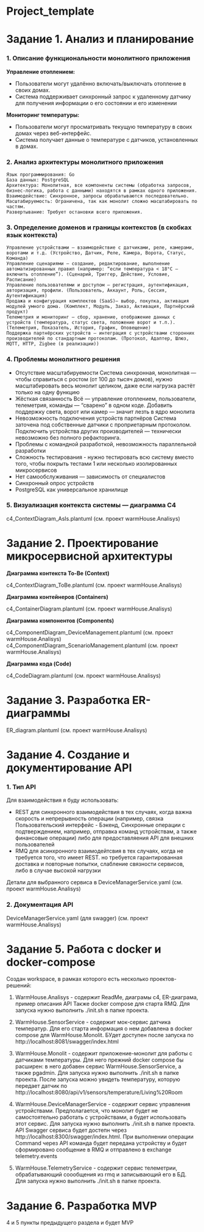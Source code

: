 # Project_template

# Задание 1. Анализ и планирование

### 1. Описание функциональности монолитного приложения

**Управление отоплением:**

- Пользователи могут удалённо включать/выключать отопление в своих домах.
- Система поддерживает синхронный запрос к удаленному датчику для получения информации о его состоянии и его изменении

**Мониторинг температуры:**

- Пользователи могут просматривать текущую температуру в своих домах через веб-интерфейс.
- Система получает данные о температуре с датчиков, установленных в домах.

### 2. Анализ архитектуры монолитного приложения

    Язык программирования: Go
    База данных: PostgreSQL
    Архитектура: Монолитная, все компоненты системы (обработка запросов, бизнес-логика, работа с данными) находятся в рамках одного приложения.
    Взаимодействие: Синхронное, запросы обрабатываются последовательно.
    Масштабируемость: Ограничена, так как монолит сложно масштабировать по частям.
    Развертывание: Требует остановки всего приложения.

### 3. Определение доменов и границы контекстов (в скобках язык контекста)

    Управление устройствами — взаимодействие с датчиками, реле, камерами, воротами и т.д. (Устройство, Датчик, Реле, Камера, Ворота, Статус, Команда)
    Управление сценариями — создание, редактирование, выполнение автоматизированных правил (например: “если температура < 18°C — включить отопление”). (Сценарий, Триггер, Действие, Условие, Расписание)
    Управление пользователями и доступом — регистрация, аутентификация, авторизация, профили. (Пользователь, Аккаунт, Роль, Сессия, Аутентификация)
    Продажа и конфигурация комплектов (SaaS)— выбор, покупка, активация модулей умного дома. (Комплект, Модуль, Заказ, Активация, Партнёрский продукт)
    Телеметрия и мониторинг — сбор, хранение, отображение данных с устройств (температура, статус света, положение ворот и т.п.). (Телеметрия, Показатель, История, График, Оповещение)
    Поддержка партнёрских устройств — интеграция с устройствами сторонних производителей по стандартным протоколам. (Протокол, Адаптер, Шлюз, MQTT, HTTP, Zigbee (в реализации))
	
### **4. Проблемы монолитного решения**

- Отсутствие масштабируемости 
Система синхронная, монолитная — чтобы справиться с ростом (от 100 до тысяч домов), нужно масштабировать весь монолит целиком, даже если нагрузка растёт только на одну функцию 
- Жёсткая связанность
Всё — управление отоплением, пользователи, телеметрия, команды — “сварено” в одном коде. Добавить поддержку света, ворот или камер — значит лезть в ядро монолита
- Невозможность подключения устройств партнёров 
Система заточена под собственные датчики с проприетарным протоколом. Подключить устройства других производителей — технически невозможно без полного рефакторинга. 
- Проблемы с командной разработкой, невозможность параллельной разработки
- Сложность тестирования - нужно тестировать всю систему вместо того, чтобы покрыть тестами 1 или несколько изолированных микросервисов
- Нет самообслуживания — зависимость от специалистов
- Синхронный опрос устройств
- PostgreSQL как универсальное хранилище

### 5. Визуализация контекста системы — диаграмма С4 

c4_ContextDiagram_AsIs.plantuml (см. проект warmHouse.Analisys)

# Задание 2. Проектирование микросервисной архитектуры

**Диаграмма контекста To-Be (Context)**

c4_ContextDiagram_ToBe.plantuml (см. проект warmHouse.Analisys)

**Диаграмма контейнеров (Containers)**

с4_ContainerDiagram.plantuml (см. проект warmHouse.Analisys)

**Диаграмма компонентов (Components)**

c4_ComponentDiagram_DeviceManagement.plantuml (см. проект warmHouse.Analisys)
c4_ComponentDiagram_ScenarioManagement.plantuml (см. проект warmHouse.Analisys)

**Диаграмма кода (Code)**

c4_CodeDiagram.plantuml (см. проект warmHouse.Analisys)

# Задание 3. Разработка ER-диаграммы

ER_diagram.plantuml (см. проект warmHouse.Analisys)

# Задание 4. Создание и документирование API

### 1. Тип API

Для взаимодействия я буду использовать:
- REST для синхронного взаимодействия в тех случаях, когда важна скорость и непрерывность операции (например, связка Пользовательский интерфейс - Бэкенд, Синхронные операции с подтверждением, например, отправка команд устройствам, а также финансовые операции) либо для предоставляения API для внешних пользователей
- RMQ для асинхронного взаимодейтсвия в тех случаях, когда не требуется того, что имеет REST. но требуется гарантированная доставка и повторные попытки, слабление связности сервисов, либо в случае высокой нагрузки

Детали для выбранного сервиса в DeviceManagerService.yaml (см. проект warmHouse.Analisys)

### 2. Документация API

DeviceManagerService.yaml (для swagger) (см. проект warmHouse.Analisys)

# Задание 5. Работа с docker и docker-compose

Создан workspace, в рамках которого есть несколько проектов-решений:
1) WarmHouse.Analisys - содержит ReadMe, диаграмы c4, ER-диаграма, пример описания API 
Также docker compose для старта RMQ. 
Для запуска нужно выполнить ./init.sh в папке проекта.

2) WarmHouse.SensorService - содержит мок-сервис датчика температур. 
Для его старта информация о нем добавлена в docker compose для WarmHouse.Monolit. 
БУдет доступен после запуска по http://localhost:8081/swagger/index.html

3) WarmHouse.Monolit - содержит приложение-монолит для работы с датчиками температуры. Для него прежний docker compose бы расширен: в него добавен сервис WarmHouse.SensorService, а также pgadmin. 
Для запуска нужно выполнить ./init.sh в папке проекта.
После запуска можно увидеть температуру, которую передает датчик по http://localhost:8080/api/v1/sensors/temperature/Living%20Room

4) WarmHouse.DeviceManagerService - содержит сервис управления устройствами. Предполагается, что монолит будет не самостоятельно работать с устройствами, а будет использовать этот сервис. 
Для запуска нужно выполнить ./init.sh в папке проекта. 
API Swagger сервиса будет достепн через http://localhost:8300/swagger/index.html. 
При выполнении операции Command через API команда будет передана устройству и будет сформировано сообщение в RMQ и отправлено в exchange telemetry.events

5) WarmHouse.TelemetryService - содержит сервис телеметрии, обрабатывающий соообщения из rmq и записывающий его в БД. 
Для запуска нужно выполнить ./init.sh в папке проекта.


# **Задание 6. Разработка MVP**

4 и 5 пункты предыдущего раздела и будет MVP

